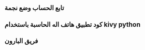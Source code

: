 <h2>تابع الحساب وضع نجمة</h2>
<h2>كود تطبيق هاتف اله الحاسبة باستخدام kivy python </h2>
<h2>فريق البارون</h2>
